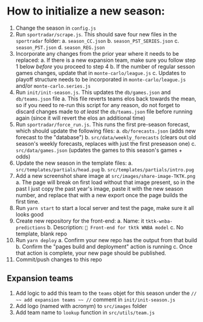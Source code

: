 # How to initialize a new season:

1. Change the season in `config.js`
2. Run `sportradar/scrape.js`. This should save four new files in the `sportradar` folder: 
  a. `season_CC.json`
  b. `season_PST_SERIES.json`
  c. `season_PST.json`
  d. `season_REG.json`
3. Incorporate any changes from the prior year where it needs to be replaced:
  a. If there is a new expansion team, make sure you follow step 1 below _before_ you proceed to step 4
  b. If the number of regular sesson games changes, update that in `monte-carlo/league.js`
  c. Updates to playoff structure needs to be incorporated in `monte-carlo/league.js` and/or `monte-carlo.series.js`
4. Run `init/init-season.js`. This updates the `db/games.json` and `db/teams.json` file
  a. This file reverts teams elos back towards the mean, so if you need to re-run this script for any reason, do not forget to discard changes made to _at least_ the `db/teams.json` file before running again (since it will revert the elos an additional time)
5. Run `sportradar/force_run.js`. This runs the first pre-season forecast, which should update the following files:
  a. `db/forecasts.json` (adds new forecast to the "database")
  b. `src/data/weekly_forecasts` (clears out old season's weekly forecasts, replaces with just the first preseason one)
  c. `src/data/games.json` (updates the games to this season's games + odds)
6. Update the new season in the template files:
  a. `src/templates/partials/head.pug`
  b. `src/templates/partials/intro.pug`
7. Add a new screenshot share image at `src/images/share-image-TKTK.png`
  a. The page will break on first load without that image present, so in the past I just copy the past year's image, paste it with the new season number, and replace that with a new export once the page builds the first time.
8. Run `yarn start` to start a local server and test the page, make sure it all looks good
9. Create new repository for the front-end:
  a. Name: it `tktk-wnba-predictions`
  b. Description: `🏀 Front-end for tktk WNBA model`
  c. No template, blank repo
10. Run `yarn deploy`
  a. Confirm your new repo has the output from that build
  b. Confirm the "pages build and deployment" action is running
  c. Once that action is complete, your new page should be published.
11. Commit/push changes to this repo


## Expansion teams
1. Add logic to add this team to the `teams` objet for this season under the `// ~~ add expansion teams ~~ //` comment in `init/init-season.js`
2. Add logo (named with acronym) to `src/images` folder
3. Add team name to `lookup` function in `src/utils/team.js`